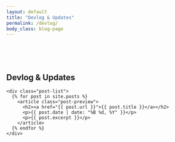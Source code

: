 ```yaml
---
layout: default
title: "Devlog & Updates"
permalink: /devlog/
body_class: blog-page
---
```


<section class="devlog-container">
  <div class="container d-flex flex-column" style="padding-top: 50px; padding-bottom: 150px; row-gap: 100px">
    <div class="section-header align-items-start text-center">
      <h1 class="m-0 fs-4 text-uppercase text-muted2">Devlog & Updates</h1>
    </div>

    <div class="post-list">
      {% for post in site.posts %}
        <article class="post-preview">
          <h2><a href="{{ post.url }}">{{ post.title }}</a></h2>
          <p>{{ post.date | date: "%B %d, %Y" }}</p>
          <p>{{ post.excerpt }}</p>
        </article>
      {% endfor %}
    </div>
  </div>
</section>